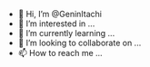 - 👋 Hi, I’m @GeninItachi
- 👀 I’m interested in ...
- 🌱 I’m currently learning ...
- 💞️ I’m looking to collaborate on ...
- 📫 How to reach me ...

<!---
GeninItachi/GeninItachi is a ✨ special ✨ repository because its `README.md` (this file) appears on your GitHub profile.
You can click the Preview link to take a look at your changes.
--->
